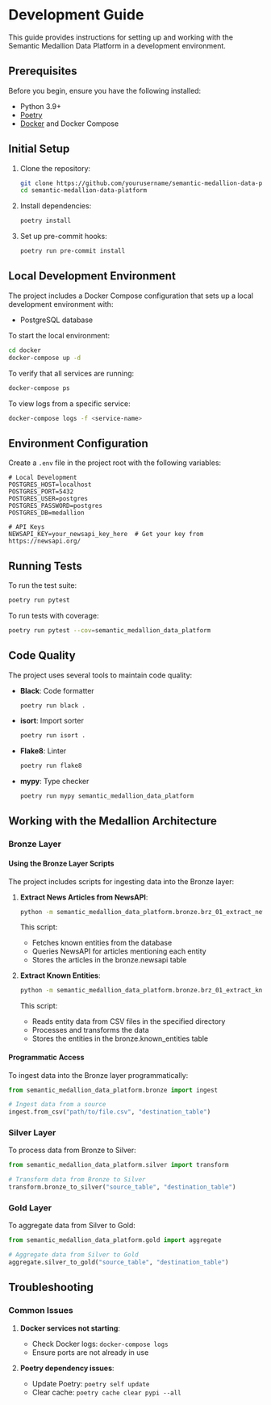 # Development Guide

This guide provides instructions for setting up and working with the Semantic Medallion Data Platform in a development
environment.

## Prerequisites

Before you begin, ensure you have the following installed:

- Python 3.9+
- [Poetry](https://python-poetry.org/docs/#installation)
- [Docker](https://docs.docker.com/get-docker/) and Docker Compose

## Initial Setup

1. Clone the repository:
   ```bash
   git clone https://github.com/yourusername/semantic-medallion-data-platform.git
   cd semantic-medallion-data-platform
   ```

2. Install dependencies:
   ```bash
   poetry install
   ```

3. Set up pre-commit hooks:
   ```bash
   poetry run pre-commit install
   ```

## Local Development Environment

The project includes a Docker Compose configuration that sets up a local development environment with:

- PostgreSQL database

To start the local environment:

```bash
cd docker
docker-compose up -d
```

To verify that all services are running:

```bash
docker-compose ps
```

To view logs from a specific service:

```bash
docker-compose logs -f <service-name>
```

## Environment Configuration

Create a `.env` file in the project root with the following variables:

```
# Local Development
POSTGRES_HOST=localhost
POSTGRES_PORT=5432
POSTGRES_USER=postgres
POSTGRES_PASSWORD=postgres
POSTGRES_DB=medallion

# API Keys
NEWSAPI_KEY=your_newsapi_key_here  # Get your key from https://newsapi.org/
```

## Running Tests

To run the test suite:

```bash
poetry run pytest
```

To run tests with coverage:

```bash
poetry run pytest --cov=semantic_medallion_data_platform
```

## Code Quality

The project uses several tools to maintain code quality:

- **Black**: Code formatter
  ```bash
  poetry run black .
  ```

- **isort**: Import sorter
  ```bash
  poetry run isort .
  ```

- **Flake8**: Linter
  ```bash
  poetry run flake8
  ```

- **mypy**: Type checker
  ```bash
  poetry run mypy semantic_medallion_data_platform
  ```

## Working with the Medallion Architecture

### Bronze Layer

#### Using the Bronze Layer Scripts

The project includes scripts for ingesting data into the Bronze layer:

1. **Extract News Articles from NewsAPI**:

   ```bash
   python -m semantic_medallion_data_platform.bronze.brz_01_extract_newsapi --days_back 7
   ```

   This script:
    - Fetches known entities from the database
    - Queries NewsAPI for articles mentioning each entity
    - Stores the articles in the bronze.newsapi table

2. **Extract Known Entities**:

   ```bash
   python -m semantic_medallion_data_platform.bronze.brz_01_extract_known_entities --raw_data_filepath data/known_entities/
   ```

   This script:
    - Reads entity data from CSV files in the specified directory
    - Processes and transforms the data
    - Stores the entities in the bronze.known_entities table

#### Programmatic Access

To ingest data into the Bronze layer programmatically:

```python
from semantic_medallion_data_platform.bronze import ingest

# Ingest data from a source
ingest.from_csv("path/to/file.csv", "destination_table")
```

### Silver Layer

To process data from Bronze to Silver:

```python
from semantic_medallion_data_platform.silver import transform

# Transform data from Bronze to Silver
transform.bronze_to_silver("source_table", "destination_table")
```

### Gold Layer

To aggregate data from Silver to Gold:

```python
from semantic_medallion_data_platform.gold import aggregate

# Aggregate data from Silver to Gold
aggregate.silver_to_gold("source_table", "destination_table")
```


## Troubleshooting

### Common Issues

1. **Docker services not starting**:
    - Check Docker logs: `docker-compose logs`
    - Ensure ports are not already in use

2. **Poetry dependency issues**:
    - Update Poetry: `poetry self update`
    - Clear cache: `poetry cache clear pypi --all`
